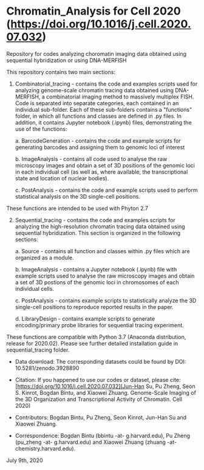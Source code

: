 # Chromatin_Analysis for Cell 2020 (https://doi.org/10.1016/j.cell.2020.07.032)

Repository for codes analyzing choromatin imaging data obtained using sequential hybridization or using DNA-MERFISH

This repository contains two main sections:
1. Combinatorial_tracing - contains the code and examples scripts used for analyzing genome-scale chromatin tracing data obtained using DNA-MERFISH, a combinatorial imaging method to massively multiplex FISH. Code is separated into separate categories, each contained in an individual sub-folder. Each of these sub-folders contains a "functions" folder, in which all functions and classes are defined in .py files. In addition, it contains Jupyter notebook (.ipynb) files, demonstrating the use of the functions:

   a. BarcodeGeneration - contains the code and example scripts for generating barcodes and assigning them to genomic loci of interest

   b. ImageAnalysis - contains all code used to analyse the raw microscopy images and obtain a set of 3D positions of the genomic loci in each individual cell (as well as, where available, the transcriptional state and location of nuclear bodies).
   
   c. PostAnalysis - contains the code and example scripts used to perform statistical analysis on the 3D single-cell positions.

These functions are intended to be used with Phyton 2.7

2. Sequential_tracing - contains the code and examples scripts for analyzing the high-resolution chromatin tracing data obtained using sequential hybridization. This section is organized in the following sections: 

    a. Source - contains all function and classes within .py files which are organized as a module.

    b. ImageAnalysis - contains a Jupyter notebook (.ipynb) file with example scripts used to analyse the raw microscopy images and obtain a set of 3D postions of the genomic loci in chromosomes of each individual cells.

    c. PostAnalysis - contains example scripts to statistically analyze the 3D single-cell positions to reproduce reported results in the paper. 
    
    d. LibraryDesign - contains example scripts to generate encoding/primary probe libraries for sequential tracing experiment. 

These functions are compatible with Python 3.7 (Anaconda distribution, release for 2020.02). Please see further detailed installation guide in sequential_tracing folder. 


* Data download: The corresponding datasets could be found by DOI: 10.5281/zenodo.3928890

* Citation: If you happened to use our codes or dataset, please cite: [https://doi.org/10.1016/j.cell.2020.07.032](Jun-Han Su, Pu Zheng, Seon S. Kinrot, Bogdan Bintu, and Xiaowei Zhuang. Genome-Scale Imaging of the 3D Organization and Transcriptional Activity of Chromatin. Cell 2020)

* Contributors: Bogdan Bintu, Pu Zheng, Seon Kinrot, Jun-Han Su and Xiaowei Zhuang.

* Correspondence: Bogdan Bintu (bbintu -at- g.harvard.edu), Pu Zheng (pu_zheng -at- g.harvard.edu) and Xiaowei Zhuang (zhuang -at- chemistry.harvard.edu).

July 9th, 2020
